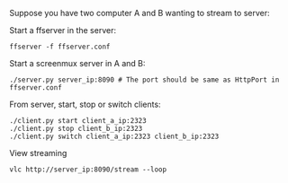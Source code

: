 Suppose you have two computer A and B wanting to stream to server:

Start a ffserver in the server:
```
ffserver -f ffserver.conf
```

Start a screenmux server in A and B:
```
./server.py server_ip:8090 # The port should be same as HttpPort in ffserver.conf
```

From server, start, stop or switch clients:
```
./client.py start client_a_ip:2323
./client.py stop client_b_ip:2323
./client.py switch client_a_ip:2323 client_b_ip:2323
```

View streaming
```
vlc http://server_ip:8090/stream --loop
```
